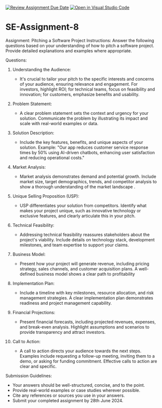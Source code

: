[![Review Assignment Due Date](https://classroom.github.com/assets/deadline-readme-button-22041afd0340ce965d47ae6ef1cefeee28c7c493a6346c4f15d667ab976d596c.svg)](https://classroom.github.com/a/4bgukiqw)
[![Open in Visual Studio Code](https://classroom.github.com/assets/open-in-vscode-2e0aaae1b6195c2367325f4f02e2d04e9abb55f0b24a779b69b11b9e10269abc.svg)](https://classroom.github.com/online_ide?assignment_repo_id=15317624&assignment_repo_type=AssignmentRepo)
# SE-Assignment-8
 Assignment: Pitching a Software Project
 Instructions:
Answer the following questions based on your understanding of how to pitch a software project. Provide detailed explanations and examples where appropriate.

 Questions:

1. Understanding the Audience:
   - It's crucial to tailor your pitch to the specific interests and concerns of your audience, ensuring relevance and engagement. For investors, highlight ROI; for technical teams, focus on feasibility and innovation; for customers, emphasize benefits and usability.

2. Problem Statement:
   - A clear problem statement sets the context and urgency for your solution. Communicate the problem by illustrating its impact and scale with real-world examples or data.

3. Solution Description:
   - Include the key features, benefits, and unique aspects of your solution. Example: "Our app reduces customer service response times by 50% using AI-driven chatbots, enhancing user satisfaction and reducing operational costs."

4. Market Analysis:
   - Market analysis demonstrates demand and potential growth. Include market size, target demographics, trends, and competitor analysis to show a thorough understanding of the market landscape .

5. Unique Selling Proposition (USP):
   - USP differentiates your solution from competitors. Identify what makes your project unique, such as innovative technology or exclusive features, and clearly articulate this in your pitch.

6. Technical Feasibility:
   - Addressing technical feasibility reassures stakeholders about the project's viability. Include details on technology stack, development milestones, and team expertise to support your claims.

7. Business Model:
   - Present how your project will generate revenue, including pricing strategy, sales channels, and customer acquisition plans. A well-defined business model shows a clear path to profitability

8. Implementation Plan:
   - Include a timeline with key milestones, resource allocation, and risk management strategies. A clear implementation plan demonstrates readiness and project management capability.

9. Financial Projections:
   - Present financial forecasts, including projected revenues, expenses, and break-even analysis. Highlight assumptions and scenarios to provide transparency and attract investors.

10. Call to Action:
    - A call to action directs your audience towards the next steps. Examples include requesting a follow-up meeting, inviting them to a demo, or asking for funding commitment. Effective calls to action are clear and specific.


 Submission Guidelines:
- Your answers should be well-structured, concise, and to the point.
- Provide real-world examples or case studies wherever possible.
- Cite any references or sources you use in your answers.
- Submit your completed assignment by 28th June 2024.


